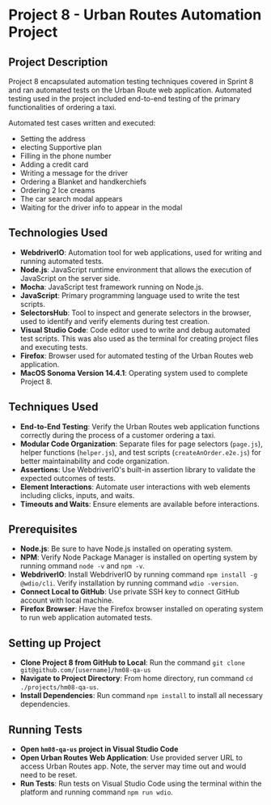 # Project 8 - Urban Routes Automation Project

## Project Description

Project 8 encapsulated automation testing techniques covered in Sprint 8 and ran automated tests on the Urban Route web application. Automated testing used in the project included end-to-end testing of the primary functionalities of ordering a taxi.

Automated test cases written and executed:
- Setting the address
- electing Supportive plan
- Filling in the phone number
- Adding a credit card
- Writing a message for the driver
- Ordering a Blanket and handkerchiefs
- Ordering 2 Ice creams
- The car search modal appears
- Waiting for the driver info to appear in the modal

## Technologies Used

- **WebdriverIO**: Automation tool for web applications, used for writing and running automated tests.
- **Node.js**: JavaScript runtime environment that allows the execution of JavaScript on the server side.
- **Mocha**: JavaScript test framework running on Node.js.
- **JavaScript**: Primary programming language used to write the test scripts.
- **SelectorsHub**: Tool to inspect and generate selectors in the browser, used to identify and verify elements during test creation.
- **Visual Studio Code**: Code editor used to write and debug automated test scripts. This was also used as the terminal for creating project files and executing tests.
- **Firefox**: Browser used for automated testing of the Urban Routes web application.
- **MacOS Sonoma Version 14.4.1**: Operating system used to complete Project 8.

## Techniques Used

- **End-to-End Testing**: Verify the Urban Routes web application functions correctly during the process of a customer ordering a taxi.
- **Modular Code Organization**: Separate files for page selectors (`page.js`), helper functions (`helper.js`), and test scripts (`createAnOrder.e2e.js`) for better maintainability and code organization.
- **Assertions**: Use WebdriverIO's built-in assertion library to validate the expected outcomes of tests.
- **Element Interactions**: Automate user interactions with web elements including clicks, inputs, and waits.
- **Timeouts and Waits**: Ensure elements are available before interactions.

## Prerequisites

- **Node.js**: Be sure to have Node.js installed on operating system.
- **NPM**: Verify Node Package Manager is installed on operting system by running ommand `node -v` and `npm -v`.
- **WebdriverIO**: Install WebdriverIO by running command `npm install -g @wdio/cli`. Verify installation by running command `wdio -version`.
- **Connect Local to GitHub**: Use private SSH key to connect GitHub account with local machine.
- **Firefox Browser**: Have the Firefox browser installed on operating system to run web application automated tests.

## Setting up Project

- **Clone Project 8 from GitHub to Local**: Run the command `git clone git@github.com/[username]/hm08-qa-us`
- **Navigate to Project Directory**: From home directory, run command `cd ./projects/hm08-qa-us`.
- **Install Dependencies**: Run command `npm install` to install all necessary dependencies.

## Running Tests

- **Open `hm08-qa-us` project in Visual Studio Code**
- **Open Urban Routes Web Application**: Use provided server URL to access Urban Routes app. Note, the server may time out and would need to be reset.
- **Run Tests**: Run tests on Visual Studio Code using the terminal within the platform and running command `npm run wdio`.